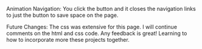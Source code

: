Animation Navigation: You click the button and it closes the navigation links to just the button to save space on the page.

Future Changes: The css was extensive for this page. I will continue comments on the html and css code. Any feedback is great! Learning to how to incorporate more these projects together. 
